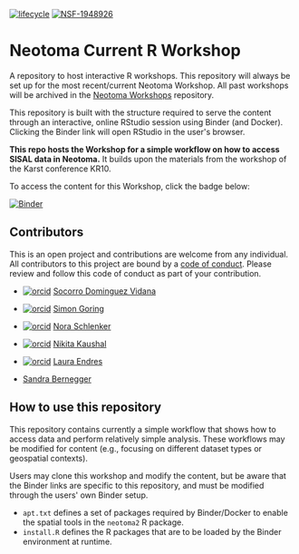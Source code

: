[![lifecycle](https://img.shields.io/badge/lifecycle-active-orange.svg)](https://www.tidyverse.org/lifecycle/#active)
[![NSF-1948926](https://img.shields.io/badge/NSF-1948926-blue.svg)](https://nsf.gov/awardsearch/showAward?AWD_ID=1948926)

# Neotoma Current R Workshop

A repository to host interactive R workshops. This repository will always be set up for the most recent/current Neotoma Workshop. All past workshops will be archived in the [Neotoma Workshops](https://github.com/NeotomaDB/Workshops) repository.

This repository is built with the structure required to serve the content through an interactive, online RStudio session using Binder (and Docker). Clicking the Binder link will open RStudio in the user's browser.

**This repo hosts the Workshop for a simple workflow on how to access SISAL data in Neotoma.**
It builds upon the materials from the workshop of the Karst conference KR10.

To access the content for this Workshop, click the badge below:

[![Binder](https://mybinder.org/badge_logo.svg)](https://mybinder.org/v2/gh/NeotomaDB/Workshops_Sisal/main)

## Contributors

This is an open project and contributions are welcome from any individual.  All contributors to this project are bound by a [code of conduct](CODE_OF_CONDUCT.md).  Please review and follow this code of conduct as part of your contribution.

* [![orcid](https://img.shields.io/badge/orcid-0000--0002--7926--4935-brightgreen.svg)](https://orcid.org/0000-0002-7926-4935) [Socorro Dominguez Vidana](https://sedv8808.github.io/)

* [![orcid](https://img.shields.io/badge/orcid-0000--0002--2700--4605-brightgreen.svg)](https://orcid.org/0000-0002-2700-4605) [Simon Goring](http://goring.org)

* [![orcid](https://img.shields.io/badge/orcid-0000--0002--3693--5946-brightgreen.svg)](https://orcid.org/0000-0002-3693-5946) [Nora Schlenker](https://geography.wisc.edu/staff/schlenker-nora/)

* [![orcid](https://img.shields.io/badge/orcid-0000--0002--2220--9046-brightgreen.svg)](https://orcid.org/0000-0002-2220-9046) [Nikita Kaushal](mailto:nikitageologist@gmail.com)

* [![orcid](https://img.shields.io/badge/orcid-0000--0002--5013--4811-brightgreen.svg)](https://orcid.org/0000-0002-5013-4811) [Laura Endres](mailto:endres@eaps.ethz.ch)

* [Sandra Bernegger](mailto:sbernegger@ethz.ch)


## How to use this repository

This repository contains currently a simple workflow that shows how to access data and perform relatively simple analysis. These workflows may be modified for content (e.g., focusing on different dataset types or geospatial contexts).

Users may clone this workshop and modify the content, but be aware that the Binder links are specific to this repository, and must be modified through the users' own Binder setup.

* `apt.txt` defines a set of packages required by Binder/Docker to enable the spatial tools in the `neotoma2` R package.
* `install.R` defines the R packages that are to be loaded by the Binder environment at runtime.
